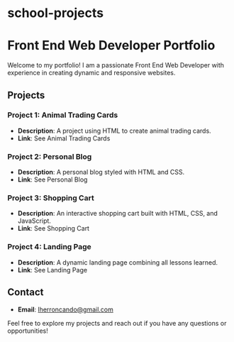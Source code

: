 # school-projects
# Front End Web Developer Portfolio

Welcome to my portfolio! I am a passionate Front End Web Developer with experience in creating dynamic and responsive websites.

## Projects

### Project 1: Animal Trading Cards
- **Description**: A project using HTML to create animal trading cards.
- **Link**: See Animal Trading Cards

### Project 2: Personal Blog
- **Description**: A personal blog styled with HTML and CSS.
- **Link**: See Personal Blog

### Project 3: Shopping Cart
- **Description**: An interactive shopping cart built with HTML, CSS, and JavaScript.
- **Link**: See Shopping Cart

### Project 4: Landing Page
- **Description**: A dynamic landing page combining all lessons learned.
- **Link**: See Landing Page

## Contact

- **Email**: lherroncando@gmail.com

Feel free to explore my projects and reach out if you have any questions or opportunities!
